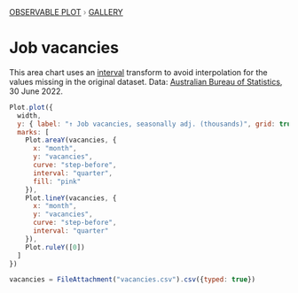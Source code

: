 <div style="color: grey; font: 13px/25.5px var(--sans-serif); text-transform: uppercase;"><h1 style="display: none;">Plot: Job vacancies</h1><a href="/plot">Observable Plot</a> › <a href="/@observablehq/plot-gallery">Gallery</a></div>

# Job vacancies

This area chart uses an [interval](https://observablehq.com/plot/transforms/interval) transform to avoid interpolation for the values missing in the original dataset. Data: [Australian Bureau of Statistics](https://www.abs.gov.au/statistics/labour/jobs/job-vacancies-australia/may-2022), 30 June 2022.

```js echo
Plot.plot({
  width,
  y: { label: "↑ Job vacancies, seasonally adj. (thousands)", grid: true },
  marks: [
    Plot.areaY(vacancies, {
      x: "month",
      y: "vacancies",
      curve: "step-before",
      interval: "quarter",
      fill: "pink"
    }),
    Plot.lineY(vacancies, {
      x: "month",
      y: "vacancies",
      curve: "step-before",
      interval: "quarter"
    }),
    Plot.ruleY([0])
  ]
})
```

```js echo
vacancies = FileAttachment("vacancies.csv").csv({typed: true})
```

